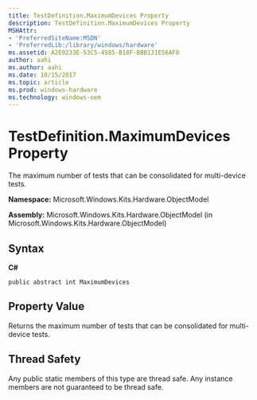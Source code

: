 ```yaml
---
title: TestDefinition.MaximumDevices Property
description: TestDefinition.MaximumDevices Property
MSHAttr:
- 'PreferredSiteName:MSDN'
- 'PreferredLib:/library/windows/hardware'
ms.assetid: A2E0233E-53C5-4585-B18F-BBB131E56AF8
author: aahi
ms.author: aahi
ms.date: 10/15/2017
ms.topic: article
ms.prod: windows-hardware
ms.technology: windows-oem
---
```


# TestDefinition.MaximumDevices Property


The maximum number of tests that can be consolidated for multi-device tests.

**Namespace:** Microsoft.Windows.Kits.Hardware.ObjectModel

**Assembly:** Microsoft.Windows.Kits.Hardware.ObjectModel (in Microsoft.Windows.Kits.Hardware.ObjectModel)

## <span id="Syntax"></span><span id="syntax"></span><span id="SYNTAX"></span>Syntax


**C#**

`public abstract int MaximumDevices`

## <span id="Property_Value"></span><span id="property_value"></span><span id="PROPERTY_VALUE"></span>Property Value


Returns the maximum number of tests that can be consolidated for multi-device tests.

## <span id="Thread_Safety"></span><span id="thread_safety"></span><span id="THREAD_SAFETY"></span>Thread Safety


Any public static members of this type are thread safe. Any instance members are not guaranteed to be thread safe.

 

 






